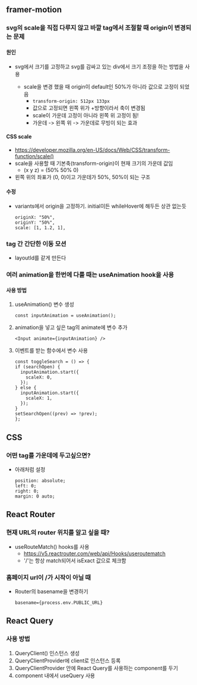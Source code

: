## framer-motion

### svg의 scale을 직접 다루지 않고 바깥 tag에서 조절할 때 origin이 변경되는 문제

#### 원인

- svg에서 크기를 고정하고 svg를 감싸고 있는 div에서 크기 조정을 하는 방법을 사용

  - scale을 변경 했을 때 origin이 default인 50%가 아니라 값으로 고정이 되었음
    - `transform-origin: 512px 133px`
    - 값으로 고정되면 왼쪽 위가 +방향이라서 축이 변경됨
    - scale이 가운데 고정이 아니라 왼쪽 위 고정이 됨!
    - 가운데 -> 왼쪽 위 -> 가운데로 무빙이 되는 효과

#### CSS scale

- https://developer.mozilla.org/en-US/docs/Web/CSS/transform-function/scale()
- scale을 사용할 때 기본축(transform-origin)이 현재 크기의 가운데 값임
  - (x y z) = (50% 50% 0)
- 왼쪽 위의 좌표가 (0, 0)이고 가운데가 50%, 50%이 되는 구조

#### 수정

- variants에서 origin을 고정하기. initial이든 whileHover에 해두든 상관 없는듯
  ```
  originX: "50%",
  originY: "50%",
  scale: [1, 1.2, 1],
  ```

### tag 간 간단한 이동 모션

- layoutId를 같게 만든다

### 여러 animation을 한번에 다룰 때는 useAnimation hook을 사용

#### 사용 방법

1. useAnimation() 변수 생성
   ```
   const inputAnimation = useAnimation();
   ```
2. animation을 넣고 싶은 tag의 animate에 변수 추가

   ```
   <Input animate={inputAnimation} />
   ```

3. 이벤트를 받는 함수에서 변수 사용

   ```
   const toggleSearch = () => {
   if (searchOpen) {
     inputAnimation.start({
       scaleX: 0,
     });
   } else {
     inputAnimation.start({
       scaleX: 1,
     });
   }
   setSearchOpen((prev) => !prev);
   };

   ```

## CSS

### 어떤 tag를 가운데에 두고싶으면?

- 아래처럼 설정
  ```
  position: absolute;
  left: 0;
  right: 0;
  margin: 0 auto;
  ```

## React Router

### 현재 URL의 router 위치를 알고 싶을 때?

- useRouteMatch() hooks를 사용
  - https://v5.reactrouter.com/web/api/Hooks/useroutematch
  - '/'는 항상 match되어서 isExact 값으로 체크함

### 홈페이지 url이 /가 시작이 아닐 때

- Router의 basename을 변경하기
  ```
  basename={process.env.PUBLIC_URL}
  ```

## React Query

### 사용 방법

1. QueryClient() 인스턴스 생성
2. QueryClientProvider에 client로 인스턴스 등록
3. QueryClientProvider 안에 React Query를 사용하는 component를 두기
4. component 내에서 useQuery 사용
